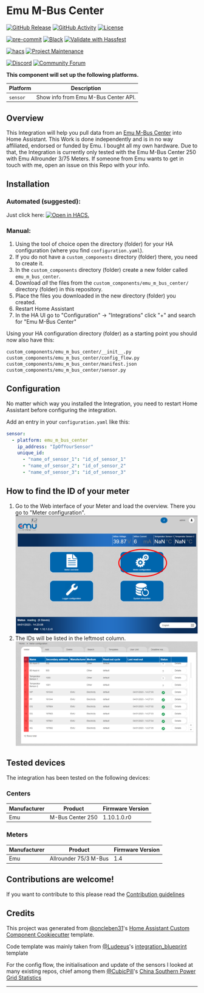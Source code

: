# Emu M-Bus Center

[![GitHub Release][releases-shield]][releases]
[![GitHub Activity][commits-shield]][commits]
[![License][license-shield]](LICENSE)

[![pre-commit][pre-commit-shield]][pre-commit]
[![Black][black-shield]][black]
[![Validate with Hassfest][hassfest-badge]][hassfest]

[![hacs][hacsbadge]][hacs]
[![Project Maintenance][maintenance-shield]][user_profile]

[![Discord][discord-shield]][discord]
[![Community Forum][forum-shield]][forum]

**This component will set up the following platforms.**

| Platform | Description                          |
| -------- | ------------------------------------ |
| `sensor` | Show info from Emu M-Bus Center API. |

## Overview

This Integration will help you pull data from an [Emu M-Bus Center](https://www.emuag.ch/en/products/m-bus-data-logger/) into Home Assistant.
This Work is done independently and is in no way affiliated, endorsed or funded by Emu.
I bought all my own hardware. Due to that, the Integration is currently only tested with the Emu M-Bus Center 250 with Emu Allrounder 3/75 Meters.
If someone from Emu wants to get in touch with me, open an issue on this Repo with your info.

## Installation

### Automated (suggested):

Just click here: [![Open in HACS.][my-hacs-badge]][open-in-hacs]

### Manual:

1. Using the tool of choice open the directory (folder) for your HA configuration (where you find `configuration.yaml`).
2. If you do not have a `custom_components` directory (folder) there, you need to create it.
3. In the `custom_components` directory (folder) create a new folder called `emu_m_bus_center`.
4. Download _all_ the files from the `custom_components/emu_m_bus_center/` directory (folder) in this repository.
5. Place the files you downloaded in the new directory (folder) you created.
6. Restart Home Assistant
7. In the HA UI go to "Configuration" -> "Integrations" click "+" and search for "Emu M-Bus Center"

Using your HA configuration directory (folder) as a starting point you should now also have this:

```text
custom_components/emu_m_bus_center/__init__.py
custom_components/emu_m_bus_center/config_flow.py
custom_components/emu_m_bus_center/manifest.json
custom_components/emu_m_bus_center/sensor.py
```

## Configuration

No matter which way you installed the Integration, you need to restart Home Assistant before configuring the integration.

Add an entry in your `configuration.yaml` like this:

```yaml
sensor:
  - platform: emu_m_bus_center
    ip_address: "IpOfYourSensor"
    unique_id:
      - "name_of_sensor_1": "id_of_sensor_1"
      - "name_of_sensor_2": "id_of_sensor_2"
      - "name_of_sensor_3": "id_of_sensor_3"
```

## How to find the ID of your meter

1. Go to the Web interface of your Meter and load the overview. There you go to "Meter configuration".
   ![overview][overviewimg]
2. The IDs will be listed in the leftmost column.
   ![meters][metersimg]

## Tested devices

The integration has been tested on the following devices:

### Centers

| Manufacturer | Product          | Firmware Version |
| ------------ | ---------------- | ---------------- |
| Emu          | M-Bus Center 250 | 1.10.1.0.r0      |

### Meters

| Manufacturer | Product               | Firmware Version |
| ------------ | --------------------- | ---------------- |
| Emu          | Allrounder 75/3 M-Bus | 1.4              |

## Contributions are welcome!

If you want to contribute to this please read the [Contribution guidelines](CONTRIBUTING.md)

## Credits

This project was generated from [@oncleben31](https://github.com/oncleben31)'s [Home Assistant Custom Component Cookiecutter](https://github.com/oncleben31/cookiecutter-homeassistant-custom-component) template.

Code template was mainly taken from [@Ludeeus](https://github.com/ludeeus)'s [integration_blueprint][integration_blueprint] template

For the config flow, the initialisatioon and update of the sensors I looked at many existing repos, chief among them [@CubicPill](https://github.com/CubicPill)'s [China Southern Power Grid Statistics](https://github.com/CubicPill/china_southern_power_grid_stat)

---

[integration_blueprint]: https://github.com/custom-components/integration_blueprint
[black]: https://github.com/psf/black
[black-shield]: https://img.shields.io/badge/code%20style-black-000000.svg
[commits-shield]: https://img.shields.io/github/commit-activity/y/redlukas/emu_mbus_center.svg
[commits]: https://github.com/redlukas/emu_mbus_center/commits/main
[hacs]: https://hacs.xyz
[hacsbadge]: https://img.shields.io/badge/HACS-Default-green.svg
[discord]: https://discord.gg/Qa5fW2R
[discord-shield]: https://img.shields.io/discord/330944238910963714.svg?style=flat&logo=discord
[forum-shield]: https://img.shields.io/badge/community-forum-brightgreen.svg
[forum]: https://community.home-assistant.io/
[license-shield]: https://img.shields.io/github/license/redlukas/emu_mbus_center.svg
[maintenance-shield]: https://img.shields.io/badge/maintainer-%40redlukas-blue.svg
[pre-commit]: https://github.com/pre-commit/pre-commit
[pre-commit-shield]: https://img.shields.io/badge/pre--commit-enabled-brightgreen
[releases-shield]: https://img.shields.io/github/release/redlukas/emu_mbus_center.svg
[releases]: https://github.com/redlukas/emu_mbus_center/releases
[user_profile]: https://github.com/redlukas
[hassfest-badge]: https://github.com/redlukas/emu_mbus_center/workflows/Validate%20with%20Hassfest/badge.svg
[hassfest]: https://developers.home-assistant.io/blog/2020/04/16/hassfest/
[open-in-hacs]: https://my.home-assistant.io/redirect/hacs_repository/?owner=redlukas&repository=emu_mbus_center&category=integration
[my-hacs-badge]: https://my.home-assistant.io/badges/hacs_repository.svg
[overviewimg]: ./images/overview.png
[metersimg]: ./images/meters.png
